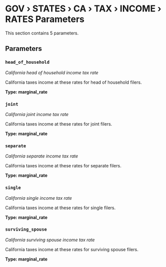 # GOV › STATES › CA › TAX › INCOME › RATES Parameters

This section contains 5 parameters.

## Parameters

### `head_of_household`
*California head of household income tax rate*

California taxes income at these rates for head of household filers.

**Type: marginal_rate**


### `joint`
*California joint income tax rate*

California taxes income at these rates for joint filers.

**Type: marginal_rate**


### `separate`
*California separate income tax rate*

California taxes income at these rates for separate filers.

**Type: marginal_rate**


### `single`
*California single income tax rate*

California taxes income at these rates for single filers.

**Type: marginal_rate**


### `surviving_spouse`
*California surviving spouse income tax rate*

California taxes income at these rates for surviving spouse filers.

**Type: marginal_rate**

